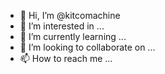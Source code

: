 - 👋 Hi, I’m @kitcomachine
- 👀 I’m interested in ...
- 🌱 I’m currently learning ...
- 💞️ I’m looking to collaborate on ...
- 📫 How to reach me ...

<!---
kitcomachine/kitcomachine is a ✨ special ✨ repository because its `README.md` (this file) appears on your GitHub profile.
You can click the Preview link to take a look at your changes.
--->
